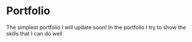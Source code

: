 # Portfolio
The simplest portfolio 
I will update soon!
In the portfolio I try to show the skills that I can do well
